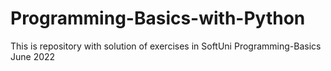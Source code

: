 # Programming-Basics-with-Python
This is repository with solution of exercises in SoftUni Programming-Basics June 2022 
